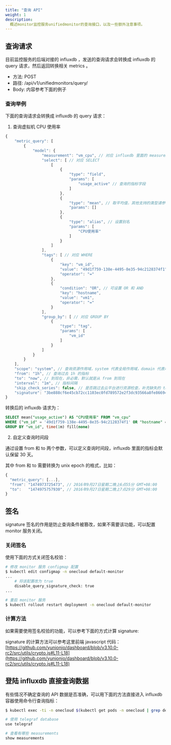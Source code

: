 ```yaml
---
title: "查询 API"
weight: 1
description:
  概述monitor监控服务unifiedmonitor的查询接口，以及一些额外注意事项。
---
```


## 查询请求

目前监控服务的后端对接的 influxdb ，发送的查询请求会转换成 influxdb 的 query 请求，然后返回转换相关 metrics 。

- 方法: POST
- 路径: /api/v1/unifiedmonitors/query/
- Body: 内容参考下面的例子

### 查询举例

下面的查询请求会转换成 influxdb 的 query 请求：

1. 查询虚拟机 CPU 使用率

```javascript
{
    "metric_query": [
        {
            "model": {
                "measurement": "vm_cpu", // 对应 influxdb 里面的 measurement
                "select": [ // 对应 SELECT
                    [
                        {
                            "type": "field",
                            "params": [
                                "usage_active" // 查询的指标字段
                            ]
                        },
                        {
                            "type": "mean", // 取平均值，其他支持的类型请参考：https://github.com/yunionio/cloudpods/blob/v3.10.0-rc2/pkg/monitor/tsdb/driver/influxdb/query_part.go#L36-L116
                            "params": []
                        },
                        {
                            "type": "alias", // 设置别名
                            "params": [
                                "CPU使用率"
                            ]
                        }
                    ]
                ],
                "tags": [ // 对应 WHERE
                    {
                        "key": "vm_id",
                        "value": "49d1f759-138e-4495-8e35-94c2128374f1",
                        "operator": "="
                    },
                    {
                        "condition": "OR", // 可设置 OR 和 AND
                        "key": "hostname",
                        "value": "vm1",
                        "operator": "="
                    }
                ],
                "group_by": [ // 对应 GROUP BY
                    {
                        "type": "tag",
                        "params": [
                            "vm_id"
                        ]
                    }
                ]
            }
        }
    ],
    "scope": "system", // 查询资源作用域，system 代表全局作用域，domain 代表域作用域，project 代表项目作用域
    "from": "1h", // 查询过去 1h 的指标
    "to": "now", // 到现在，非必需，默认就是从 from 到现在
    "interval": "1m", // 指标间隔
    "skip_check_series": false, // 是否跳过去云平台进行资源检查，补充缺失的 tag
    "signature": "3be888cf6e45cb72cc1103ec0fd789572e2f3dc93566a8fe86694518e83625e8" // 根据以上字段计算出来的签名
}
```

转换后的 influxdb 请求为：

```sql
SELECT mean("usage_active") AS "CPU使用率" FROM "vm_cpu"
WHERE ("vm_id" = '49d1f759-138e-4495-8e35-94c2128374f1' OR "hostname" = 'vm1') and time > now() - 1h
GROUP BY "vm_id", time(1m) fill(none)
```

2. 自定义查询时间段

通过设置 from 和 to 两个参数，可以定义查询时间段，influxdb 里面的指标会默认保留 30 天。

其中 from 和 to 需要转换为 unix epoch 的格式，比如：

```javascript
{
  "metric_query": [...],
  "from": "1474973725473", // 2016年9月27日星期二晚上6点55分 GMT+08:00
  "to":   "1474975757930", // 2016年9月27日星期二晚上7点29分 GMT+08:00
}
```

## 签名

signature 签名的作用是防止查询条件被篡改，如果不需要该功能，可以配置 monitor 服务关闭。

### 关闭签名

使用下面的方式关闭签名校验：

```bash
# 修改 monitor 服务 configmap 配置
$ kubectl edit configmap -n onecloud default-monitor
...
    # 将该配置改为 true
    disable_query_signature_check: true
...

# 重启 monitor 服务
$ kubectl rollout restart deployment -n onecloud default-monitor
```

### 计算方法

如果需要使用签名校验的功能，可以参考下面的方式计算 signature:

signature 的计算方法可以参考这里前端 javascript 代码：[https://github.com/yunionio/dashboard/blob/v3.10.0-rc2/src/utils/crypto.js#L11-L18](https://github.com/yunionio/dashboard/blob/v3.10.0-rc2/src/utils/crypto.js#L11-L18)

## 登陆 influxdb 直接查询数据

有些情况不确定查询的 API 数据是否准确，可以用下面的方法直接进入 influxdb 容器使用命令行查询指标：

```bash
$ kubectl exec -ti -n onecloud $(kubectl get pods -n onecloud | grep default-influxdb | awk '{print $1}') -- influx -host 127.0.0.1 -port 30086 -type influxql -ssl  -precision rfc3339 -unsafeSsl

# 使用 telegraf database
use telegraf

# 查看有哪些 measurements
show measurements
```